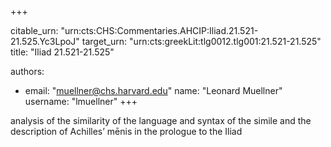 +++


citable_urn: "urn:cts:CHS:Commentaries.AHCIP:Iliad.21.521-21.525.Yc3LpoJ"
target_urn: "urn:cts:greekLit:tlg0012.tlg001:21.521-21.525"
title: "Iliad 21.521-21.525"

authors:
- email: "muellner@chs.harvard.edu"
  name: "Leonard Muellner"
  username: "lmuellner"
+++

<p>analysis of the similarity of the language and syntax of the simile and the description of Achilles’ mēnis in the prologue to the Iliad</p>